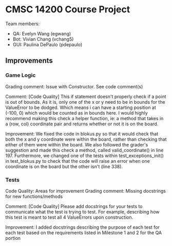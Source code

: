 # CMSC 14200 Course Project

Team members:
- QA: Evelyn Wang (egwang)
- Bot: Vivian Chang (vchang5)
- GUI: Paulina DePaulo (pdepaulo)

## Improvements

### Game Logic

Grading comment: Issue with Constructor. See code comment(s)

Comment: [Code Quality] This if statement doesn't properly check if a point is out of bounds. As it is, only one of the x or y need to be in bounds for the ValueError to be dodged. Which means i can have a starting position at (-100, 0) which would be counted as in bounds here. 
I would highly recommend making this check a helper function, ie: a method that takes in a (row, col) coordinate pair and returns whether or not it is on the board.

Improvement: We fixed the code in blokus.py so that it would check that both the x and y coordinate were within the board, rather than checking that either of them were within the board. We also followed the grader's suggestion and made this check a method, called valid_coordinate() in line 197.
Furthermore, we changed one of the tests within test_exceptions_init() in test_blokus.py to check that the code will raise an error when one coordinate is on the board but the other isn't (line 338).

### Tests

Code Quality: Areas for improvement
Grading comment: Missing docstrings for new functions/methods

Comment: [Code Quality] Please add docstrings for your tests to communicate what the test is trying to test.
For example, describing how this test is meant to test all 4 ValueErrors upon construction.

Improvement: I added docstrings describing the purpose of each test for each test based on the requirements listed in Milestone 1 and 2 for the QA portion
